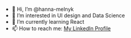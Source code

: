 - 👋 Hi, I’m @hanna-melnyk
- 👀 I’m interested in UI design and Data Science
- 🌱 I’m currently learning React
- 📫 How to reach me: [My LinkedIn Profile](https://www.linkedin.com/in/hanna--melnyk/)


<!---
hanna-melnyk/hanna-melnyk is a ✨ special ✨ repository because its `README.md` (this file) appears on your GitHub profile.
You can click the Preview link to take a look at your changes.
--->
